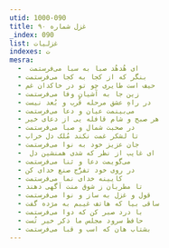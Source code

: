 ```yaml
---
utid: 1000-090
title: غزل شماره ۹۰
_index: 090
list: غزلیات
indexes: ت
mesra:
  - ‌ ای هُدهُد صبا به سبا می‌فرستمت
  - بنگر که از کجا به کجا می‌فرستمت
  - حیف است طایری چو تو در خاکدان غم
  - زین جا به آشیان وفا می‌فرستمت
  - در راهِ عشق مرحله قُرب و بُعد نیست
  - می‌بینمت عیان و دعا می‌فرستمت
  - هر صبح و شام قافله‌ یی از دعای خیر
  - در صحبت شمال و صبا می‌فرستمت
  - تا لشکر غمت نکند مُلک دل خراب
  - جان عزیز خود به نوا می‌فرستمت
  - ‌ ای غایب از نظر که شدی همنشین دل
  - می‌گویمت دعا و ثنا می‌فرستمت
  - در روی خود تفرُّج صنع خدای کن
  - کایینه خدای نما می‌فرستمت
  - تا مطربان ز شوق منت آگهی دهند
  - قول و غزل به ساز و نوا می‌فرستمت
  - ساقی بیا که هاتف غیبم به مژده گفت
  - با درد صبر کن که دوا می‌فرستمت
  - حافظ سرود مجلس ما ذکر خیر تُست
  - بشتاب هان که اسب و قبا می‌فرستمت
---
```

